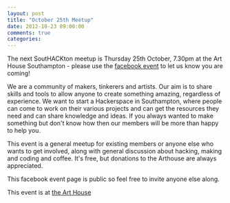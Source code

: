 ```yaml
---
layout: post
title: "October 25th Meetup"
date: 2012-10-23 09:00:00
comments: true
categories:
---
```


The next SoutHACKton meetup is Thursday 25th October, 7.30pm at the Art House
Southampton - please use the
[facebook event](http://www.facebook.com/events/169076593230714/) to let us know
you are coming!

We are a community of makers, tinkerers and artists. Our aim is to
share skills and tools to allow anyone to create something amazing,
regardless of experience. We want to start a Hackerspace in
Southampton, where people can come to work on their various projects
and can get the resources they need and can share knowledge and ideas.
If you always wanted to make something but don't know how then our
members will be more than happy to help you.

This event is a general meetup for existing members or anyone else who
wants to get involved, along with general discussion about hacking,
making and coding and coffee. It's free, but donations to the
Arthouse are always appreciated.

This facebook event page is public so feel free to invite anyone else along.

This event is at [the Art House](http://www.thearthousesouthampton.co.uk/)
